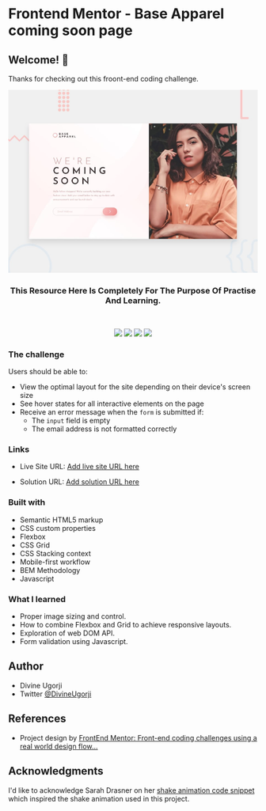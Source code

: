# Frontend Mentor - Base Apparel coming soon page

## Welcome! 👋

Thanks for checking out this froont-end coding challenge.
<br>

![Design preview for the Base Apparel coming soon page coding challenge](./design/desktop-preview.jpg)

<div align = "center">

<h3>This Resource Here Is Completely For The Purpose Of Practise And Learning.</h3>

<br>

</div>

<div align="center">

![](https://img.shields.io/badge/HTML-%23E34F26?style=for-the-badge&logo=html5&logoColor=white&logoSize=36px&labelColor=%23E34F26)
![](https://img.shields.io/badge/CSS%203-%231572B6?style=for-the-badge&logo=css3&logoSize=36px&labelColor=%231572B6)
![](https://img.shields.io/badge/PRETTIER-%23F7B93E?style=for-the-badge&logo=prettier&logoColor=white&logoSize=36px&labelColor=%23F7B93E)
![](https://img.shields.io/badge/GIT-%23F05032?style=for-the-badge&logo=git&logoColor=white&logoSize=36px&labelColor=%23F05032)

</div>

### The challenge

Users should be able to:

- View the optimal layout for the site depending on their device's screen size
- See hover states for all interactive elements on the page
- Receive an error message when the `form` is submitted if:
  - The `input` field is empty
  - The email address is not formatted correctly

### Links

- Live Site URL: [Add live site URL here](https://base-apparel-coming-soon-divine.netlify.app/)

- Solution URL: [Add solution URL here](https://your-solution-url.com)

### Built with

- Semantic HTML5 markup
- CSS custom properties
- Flexbox
- CSS Grid
- CSS Stacking context
- Mobile-first workflow
- BEM Methodology
- Javascript

### What I learned

- Proper image sizing and control.
- How to combine Flexbox and Grid to achieve responsive layouts.
- Exploration of web DOM API.
- Form validation using Javascript.

## Author

- Divine Ugorji
- Twitter [@DivineUgorji](https://www.twitter.com/DivineUgorji)

## References

- Project design by [FrontEnd Mentor: Front-end coding challenges using a real world design flow...](https://www.frontendmentor.io/challenges/base-apparel-coming-soon-page-5d46b47f8db8a7063f9331a0)

## Acknowledgments

I'd like to acknowledge Sarah Drasner on her [shake animation code snippet](https://css-tricks.com/snippets/css/shake-css-keyframe-animation/)
which inspired the shake animation used in this project.
